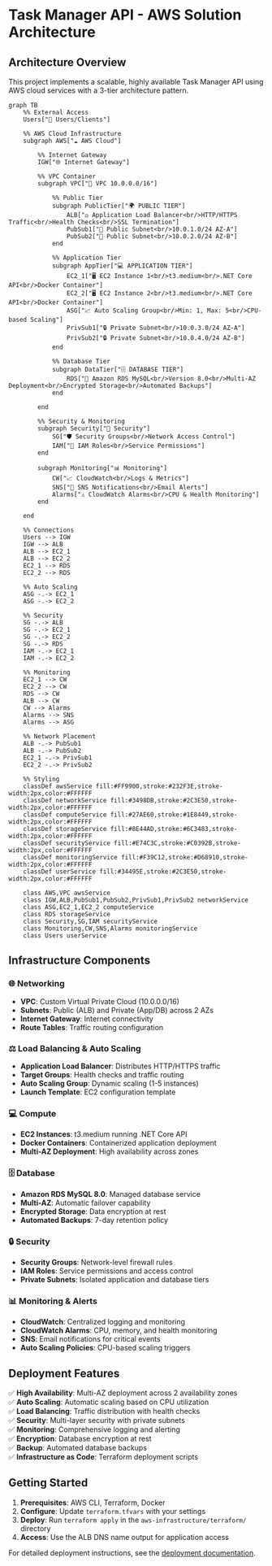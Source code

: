 # Task Manager API - AWS Solution Architecture

## Architecture Overview

This project implements a scalable, highly available Task Manager API using AWS cloud services with a 3-tier architecture pattern.

```mermaid
graph TB
    %% External Access
    Users["👥 Users/Clients"]
    
    %% AWS Cloud Infrastructure
    subgraph AWS["☁️ AWS Cloud"]
        
        %% Internet Gateway
        IGW["🌐 Internet Gateway"]
        
        %% VPC Container
        subgraph VPC["🏢 VPC 10.0.0.0/16"]
            
            %% Public Tier
            subgraph PublicTier["🌍 PUBLIC TIER"]
                ALB["⚖️ Application Load Balancer<br/>HTTP/HTTPS Traffic<br/>Health Checks<br/>SSL Termination"]
                PubSub1["📡 Public Subnet<br/>10.0.1.0/24 AZ-A"]
                PubSub2["📡 Public Subnet<br/>10.0.2.0/24 AZ-B"]
            end
            
            %% Application Tier
            subgraph AppTier["💻 APPLICATION TIER"]
                EC2_1["🖥️ EC2 Instance 1<br/>t3.medium<br/>.NET Core API<br/>Docker Container"]
                EC2_2["🖥️ EC2 Instance 2<br/>t3.medium<br/>.NET Core API<br/>Docker Container"]
                ASG["📈 Auto Scaling Group<br/>Min: 1, Max: 5<br/>CPU-based Scaling"]
                PrivSub1["🔒 Private Subnet<br/>10.0.3.0/24 AZ-A"]
                PrivSub2["🔒 Private Subnet<br/>10.0.4.0/24 AZ-B"]
            end
            
            %% Database Tier
            subgraph DataTier["🗄️ DATABASE TIER"]
                RDS["🐬 Amazon RDS MySQL<br/>Version 8.0<br/>Multi-AZ Deployment<br/>Encrypted Storage<br/>Automated Backups"]
            end
            
        end
        
        %% Security & Monitoring
        subgraph Security["🔐 Security"]
            SG["🛡️ Security Groups<br/>Network Access Control"]
            IAM["👤 IAM Roles<br/>Service Permissions"]
        end
        
        subgraph Monitoring["📊 Monitoring"]
            CW["📈 CloudWatch<br/>Logs & Metrics"]
            SNS["📧 SNS Notifications<br/>Email Alerts"]
            Alarms["⚠️ CloudWatch Alarms<br/>CPU & Health Monitoring"]
        end
        
    end
    
    %% Connections
    Users --> IGW
    IGW --> ALB
    ALB --> EC2_1
    ALB --> EC2_2
    EC2_1 --> RDS
    EC2_2 --> RDS
    
    %% Auto Scaling
    ASG -.-> EC2_1
    ASG -.-> EC2_2
    
    %% Security
    SG -.-> ALB
    SG -.-> EC2_1
    SG -.-> EC2_2
    SG -.-> RDS
    IAM -.-> EC2_1
    IAM -.-> EC2_2
    
    %% Monitoring
    EC2_1 --> CW
    EC2_2 --> CW
    RDS --> CW
    ALB --> CW
    CW --> Alarms
    Alarms --> SNS
    Alarms --> ASG
    
    %% Network Placement
    ALB -.-> PubSub1
    ALB -.-> PubSub2
    EC2_1 -.-> PrivSub1
    EC2_2 -.-> PrivSub2
    
    %% Styling
    classDef awsService fill:#FF9900,stroke:#232F3E,stroke-width:2px,color:#FFFFFF
    classDef networkService fill:#3498DB,stroke:#2C3E50,stroke-width:2px,color:#FFFFFF
    classDef computeService fill:#27AE60,stroke:#1E8449,stroke-width:2px,color:#FFFFFF
    classDef storageService fill:#8E44AD,stroke:#6C3483,stroke-width:2px,color:#FFFFFF
    classDef securityService fill:#E74C3C,stroke:#C0392B,stroke-width:2px,color:#FFFFFF
    classDef monitoringService fill:#F39C12,stroke:#D68910,stroke-width:2px,color:#FFFFFF
    classDef userService fill:#34495E,stroke:#2C3E50,stroke-width:2px,color:#FFFFFF
    
    class AWS,VPC awsService
    class IGW,ALB,PubSub1,PubSub2,PrivSub1,PrivSub2 networkService
    class ASG,EC2_1,EC2_2 computeService
    class RDS storageService
    class Security,SG,IAM securityService
    class Monitoring,CW,SNS,Alarms monitoringService
    class Users userService
```

## Infrastructure Components

### 🌐 Networking
- **VPC**: Custom Virtual Private Cloud (10.0.0.0/16)
- **Subnets**: Public (ALB) and Private (App/DB) across 2 AZs
- **Internet Gateway**: Internet connectivity
- **Route Tables**: Traffic routing configuration

### ⚖️ Load Balancing & Auto Scaling
- **Application Load Balancer**: Distributes HTTP/HTTPS traffic
- **Target Groups**: Health checks and traffic routing
- **Auto Scaling Group**: Dynamic scaling (1-5 instances)
- **Launch Template**: EC2 configuration template

### 💻 Compute
- **EC2 Instances**: t3.medium running .NET Core API
- **Docker Containers**: Containerized application deployment
- **Multi-AZ Deployment**: High availability across zones

### 🗄️ Database
- **Amazon RDS MySQL 8.0**: Managed database service
- **Multi-AZ**: Automatic failover capability
- **Encrypted Storage**: Data encryption at rest
- **Automated Backups**: 7-day retention policy

### 🔒 Security
- **Security Groups**: Network-level firewall rules
- **IAM Roles**: Service permissions and access control
- **Private Subnets**: Isolated application and database tiers

### 📊 Monitoring & Alerts
- **CloudWatch**: Centralized logging and monitoring
- **CloudWatch Alarms**: CPU, memory, and health monitoring
- **SNS**: Email notifications for critical events
- **Auto Scaling Policies**: CPU-based scaling triggers

## Deployment Features

✅ **High Availability**: Multi-AZ deployment across 2 availability zones  
✅ **Auto Scaling**: Automatic scaling based on CPU utilization  
✅ **Load Balancing**: Traffic distribution with health checks  
✅ **Security**: Multi-layer security with private subnets  
✅ **Monitoring**: Comprehensive logging and alerting  
✅ **Encryption**: Database encryption at rest  
✅ **Backup**: Automated database backups  
✅ **Infrastructure as Code**: Terraform deployment scripts  

## Getting Started

1. **Prerequisites**: AWS CLI, Terraform, Docker
2. **Configure**: Update `terraform.tfvars` with your settings
3. **Deploy**: Run `terraform apply` in the `aws-infrastructure/terraform/` directory
4. **Access**: Use the ALB DNS name output for application access

For detailed deployment instructions, see the [deployment documentation](./aws-infrastructure/README.md). 